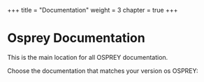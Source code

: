 +++
title = "Documentation"
weight = 3
chapter = true
+++

# Osprey Documentation

This is the main location for all OSPREY documentation.

Choose the documentation that matches your version os OSPREY:

<span id="codedoc/versions"></span>
